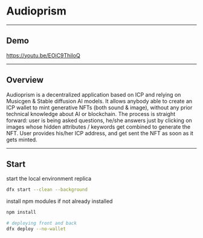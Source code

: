# Audioprism

-----------------------------------------
## Demo 

https://youtu.be/EOiC9ThiIoQ

-----------------------------------------
## Overview 

Audioprism is a decentralized application based on ICP and relying on Musicgen & Stable diffusion AI models. 
It allows anybody able to create an ICP wallet to mint generative NFTs (both sound & image), without any prior technical knowledge about AI or blockchain.
The process is straight forward: user is being asked questions, he/she answers just by clicking on images whose hidden attributes / keywords get combined to generate the NFT.
User provides his/her ICP address, and get sent the NFT as soon as it gets minted.

-----------------------------------------

## Start 

start the local environment replica

```bash
dfx start --clean --background
```

install npm modules if not already installed

```bash
npm install
```

```bash
# deploying front and back
dfx deploy --no-wallet
```
